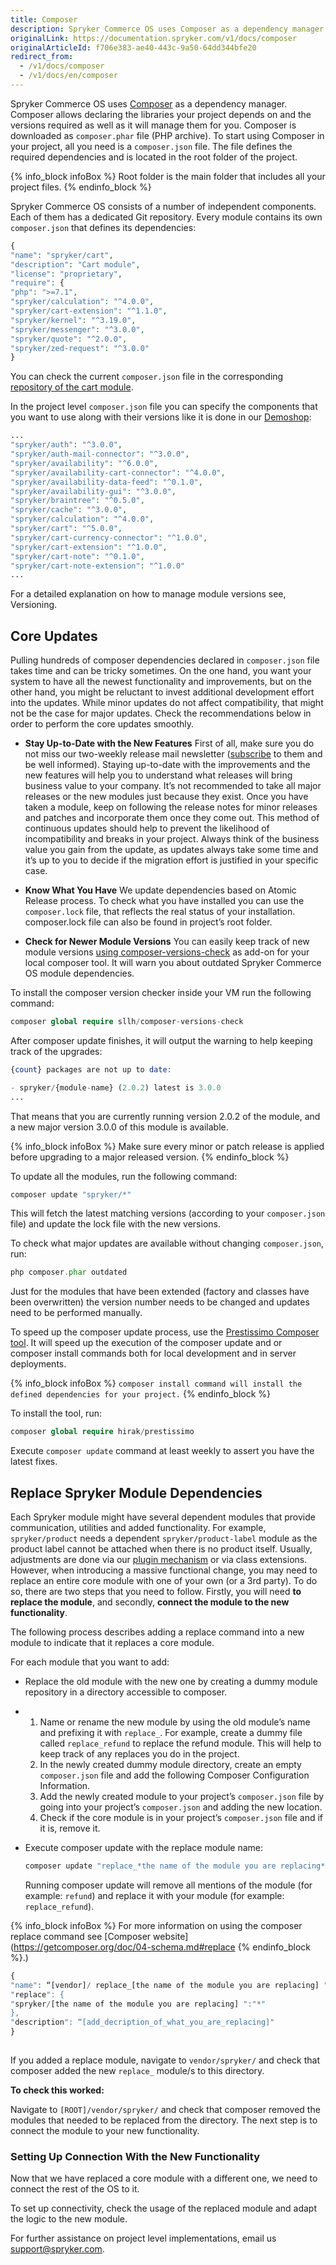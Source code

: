 ```yaml
---
title: Composer
description: Spryker Commerce OS uses Composer as a dependency manager.
originalLink: https://documentation.spryker.com/v1/docs/composer
originalArticleId: f706e383-ae40-443c-9a50-64dd344bfe20
redirect_from:
  - /v1/docs/composer
  - /v1/docs/en/composer
---
```


Spryker Commerce OS uses [Composer](https://getcomposer.org/) as a dependency manager. Composer allows declaring the libraries your project depends on and the versions required as well as it will manage them for you. Composer is downloaded as `composer.phar` file (PHP archive). To start using Composer in your project, all you need is a `composer.json` file. The file defines the required dependencies and is located in the root folder of the project.

{% info_block infoBox %}
Root folder is the main folder that includes all your project files.
{% endinfo_block %}

Spryker Commerce OS consists of a number of independent components. Each of them has a dedicated Git repository. Every module contains its own `composer.json` that defines its dependencies:

```php
{
"name": "spryker/cart",
"description": "Cart module",
"license": "proprietary",
"require": {
"php": ">=7.1",
"spryker/calculation": "^4.0.0",
"spryker/cart-extension": "^1.1.0",
"spryker/kernel": "^3.19.0",
"spryker/messenger": "^3.0.0",
"spryker/quote": "^2.0.0",
"spryker/zed-request": "^3.0.0"
}
```

You can check the current `composer.json` file in the corresponding [repository of the cart module](https://github.com/spryker/cart).

In the project level `composer.json` file you can specify the components that you want to use along with their versions like it is done in our [Demoshop](https://github.com/spryker/demoshop/blob/master/composer.json):

```php
...
"spryker/auth": "^3.0.0",
"spryker/auth-mail-connector": "^3.0.0",
"spryker/availability": "^6.0.0",
"spryker/availability-cart-connector": "^4.0.0",
"spryker/availability-data-feed": "^0.1.0",
"spryker/availability-gui": "^3.0.0",
"spryker/braintree": "^0.5.0",
"spryker/cache": "^3.0.0",
"spryker/calculation": "^4.0.0",
"spryker/cart": "^5.0.0",
"spryker/cart-currency-connector": "^1.0.0",
"spryker/cart-extension": "^1.0.0",
"spryker/cart-note": "^0.1.0",
"spryker/cart-note-extension": "^1.0.0"
...
```

For a detailed explanation on how to manage module versions see, Versioning.

## Core Updates

Pulling hundreds of composer dependencies declared in `composer.json` file takes time and can be tricky sometimes. On the one hand, you want your system to have all the newest functionality and improvements, but on the other hand, you might be reluctant to invest additional development effort into the updates. While minor updates do not affect compatibility, that might not be the case for major updates. Check the recommendations below in order to perform the core updates smoothly.

* **Stay Up-to-Date with the New Features** 
  First of all, make sure you do not miss our two-weekly release mail newsletter ([subscribe](https://now.spryker.com/release-notes) to them and be well informed). Staying up-to-date with the improvements and the new features will help you to understand what releases will bring business value to your company. It’s not recommended to take all major releases or the new modules just because they exist. Once you have taken a module, keep on following the release notes for minor releases and patches and incorporate them once they come out. This method of continuous updates should help to prevent the likelihood of incompatibility and breaks in your project. Always think of the business value you gain from the update, as updates always take some time and it’s up to you to decide if the migration effort is justified in your specific case.
  
* **Know What You Have** 
  We update dependencies based on Atomic Release process. To check what you have installed you can use the `composer.lock` file, that reflects the real status of your installation. composer.lock file can also be found in project’s root folder.

* **Check for Newer Module Versions** 
  You can easily keep track of new module versions [using composer-versions-check](https://github.com/Soullivaneuh/composer-versions-check) as add-on for your local composer tool. It will warn you about outdated Spryker Commerce OS module dependencies.

To install the composer version checker inside your VM run the following command:

```php
composer global require sllh/composer-versions-check
```

After composer update finishes, it will output the warning to help keeping track of the upgrades:

```php
{count} packages are not up to date:

- spryker/{module-name} (2.0.2) latest is 3.0.0
...
```

That means that you are currently running version 2.0.2 of the module, and a new major version 3.0.0 of this module is available.

{% info_block infoBox %}
Make sure every minor or patch release is applied before upgrading to a major released version.
{% endinfo_block %}

To update all the modules, run the following command:

```php
composer update "spryker/*"
```

This will fetch the latest matching versions (according to your `composer.json` file) and update the lock file with the new versions.

To check what major updates are available without changing `composer.json`, run:

```php
php composer.phar outdated
```

Just for the modules that have been extended (factory and classes have been overwritten) the version number needs to be changed and updates need to be performed manually.

To speed up the composer update process, use the [Prestissimo Composer tool](https://github.com/hirak/prestissimo). It will speed up the execution of the composer update and or composer install commands both for local development and in server deployments.

{% info_block infoBox %}
`composer install command will install the defined dependencies for your project.`
{% endinfo_block %}

To install the tool, run:

```php
composer global require hirak/prestissimo
```

Execute `composer update` command at least weekly to assert you have the latest fixes.

## Replace Spryker Module Dependencies

Each Spryker module might have several dependent modules that provide communication, utilities and added functionality. For example, `spryker/product` needs a dependent `spryker/product-label` module as the product label cannot be attached when there is no product itself. Usually, adjustments are done via our [plugin mechanism](/docs/scos/dev/developer-guides/201811.0/development-guide/back-end/data-manipulation/data-enrichment/implementing-and-using-plugins.html) or via class extensions. However, when introducing a massive functional change, you may need to replace an entire core module with one of your own (or a 3rd party). To do so, there are two steps that you need to follow. Firstly, you will need **to replace the module**, and secondly, **connect the module to the new functionality**.

The following process describes adding a replace command into a new module to indicate that it replaces a core module.

For each module that you want to add:

* Replace the old module with the new one by creating a dummy module repository in a directory accessible to composer.

* 1. Name or rename the new module by using the old module’s name and prefixing it with `replace_`. For example, create a dummy file called `replace_refund` to replace the refund module. This will help to keep track of any replaces you do in the project.
  2. In the newly created dummy module directory, create an empty `composer.json` file and add the following Composer Configuration Information.
  3. Add the newly created module to your project’s `composer.json` file by going into your project’s `composer.json` and adding the new location.
  4. Check if the core module is in your project’s `composer.json` file and if it is, remove it.

* Execute composer update with the replace module name:

  ```php
  composer update "replace_*the name of the module you are replacing*
  ```

  Running composer update will remove all mentions of the module (for example: `refund`) and replace it with your module (for example: `replace_refund`).

{% info_block infoBox %}
For more information on using the composer replace command see  [Composer website](https://getcomposer.org/doc/04-schema.md#replace
{% endinfo_block %}.)

```php
{
"name": “[vendor]/ replace_[the name of the module you are replacing] ",
"replace": {
"spryker/[the name of the module you are replacing] ":"*"
},
"description": “[add_decription_of_what_you_are_replacing]"			
}
	
```

If you added a replace module, navigate to `vendor/spryker/` and check that composer added the new `replace_` module/s to this directory.

**To check this worked:**

Navigate to `[ROOT]/vendor/spryker/` and check that composer removed the modules that needed to be replaced from the directory. The next step is to connect the module to your new functionality.

### Setting Up Connection With the New Functionality

Now that we have replaced a core module with a different one, we need to connect the rest of the OS to it.

To set up connectivity, check the usage of the replaced module and adapt the logic to the new module.

For further assistance on project level implementations, email us [support@spryker.com](mailto:support@spryker.com).
